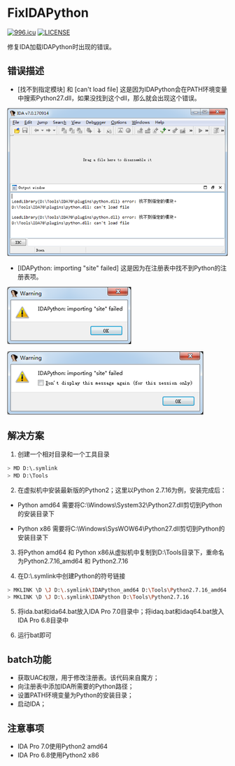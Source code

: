 # FixIDAPython

[![996.icu](https://img.shields.io/badge/link-996.icu-red.svg)](https://996.icu)  [![LICENSE](https://img.shields.io/badge/license-Anti%20996-blue.svg)](https://github.com/996icu/996.ICU/blob/master/LICENSE)

修复IDA加载IDAPython时出现的错误。

## 错误描述
  - [找不到指定模块] 和 [can't load file]
    这是因为IDAPython会在PATH环境变量中搜索Python27.dll，如果没找到这个dll，那么就会出现这个错误。

![avatar](https://github.com/CCint3/FixIDAPython/blob/master/IDAPython_Error01.png?raw=true)

  - [IDAPython: importing "site" failed]
    这是因为在注册表中找不到Python的注册表项。

![avatar](https://github.com/CCint3/FixIDAPython/blob/master/IDAPython_Error02.png?raw=true)

![avatar](https://github.com/CCint3/FixIDAPython/blob/master/IDAPython_Error03.png?raw=true)

## 解决方案
  1. 创建一个相对目录和一个工具目录
``` sh
> MD D:\.symlink
> MD D:\Tools
```

  2. 在虚拟机中安装最新版的Python2；这里以Python 2.7.16为例，安装完成后：

  - Python amd64 需要将C:\Windows\System32\Python27.dll剪切到Python的安装目录下

  - Python x86 需要将C:\Windows\SysWOW64\Python27.dll剪切到Python的安装目录下

  3. 将Python amd64 和 Python x86从虚拟机中复制到D:\Tools目录下，重命名为Python2.7.16_amd64 和 Python2.7.16

  4. 在D:\\.symlink中创建Python的符号链接
``` sh
> MKLINK \D \J D:\.symlink\IDAPython_amd64 D:\Tools\Python2.7.16_amd64
> MKLINK \D \J D:\.symlink\IDAPython D:\Tools\Python2.7.16
```

  5. 将ida.bat和ida64.bat放入IDA Pro 7.0目录中；将idaq.bat和idaq64.bat放入IDA Pro 6.8目录中

  6. 运行bat即可

## batch功能
  - 获取UAC权限，用于修改注册表。该代码来自魔方；
  - 向注册表中添加IDA所需要的Python路径；
  - 设置PATH环境变量为Python的安装目录；
  - 启动IDA；

## 注意事项
  - IDA Pro 7.0使用Python2 amd64
  - IDA Pro 6.8使用Python2 x86
